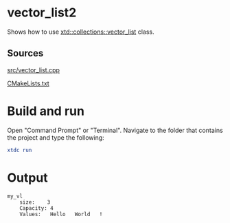 # vector_list2

Shows how to use [xtd::collections::vector_list](../../../../src/xtd.core/include/xtd/collections/vector_list.h) class.

## Sources

[src/vector_list.cpp](src/vector_list2.cpp)

[CMakeLists.txt](CMakeLists.txt)

# Build and run

Open "Command Prompt" or "Terminal". Navigate to the folder that contains the project and type the following:

```cmake
xtdc run
```

# Output

```
my_vl
    size:    3
    Capacity: 4
    Values:   Hello   World   !
```
